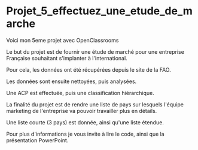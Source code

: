 # Projet_5_effectuez_une_etude_de_marche
Voici mon 5eme projet avec OpenClassrooms

Le but du projet est de fournir une étude de marché pour une entreprise Française souhaitant s'implanter à l'international.

Pour cela, les données ont été récupérées depuis le site de la FAO.

Les données sont ensuite nettoyées, puis analysées.

Une ACP est effectuée, puis une classification hiérarchique.

La finalité du projet est de rendre une liste de pays sur lesquels l'équipe marketing de l'entreprise va pouvoir travailler plus en détails. 

Une liste courte (3 pays) est donnée, ainsi qu'une liste étendue. 

Pour plus d'informations je vous invite à lire le code, ainsi que la présentation PowerPoint.
